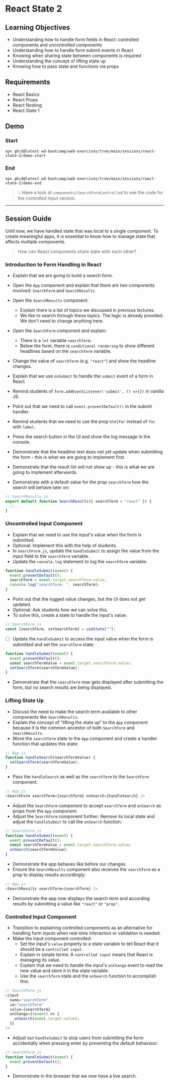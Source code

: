 # React State 2

## Learning Objectives

- Understanding how to handle form fields in React: controlled components and uncontrolled components
- Understanding how to handle form submit events in React
- Knowing when sharing state between components is required
- Understanding the concept of lifting state up
- Knowing how to pass state and functions via props

## Requirements

- React Basics
- React Props
- React Nesting
- React State 1

## Demo

### Start

```
npx ghcd@latest wd-bootcamp/web-exercises/tree/main/sessions/react-state-2/demo-start
```

### End

```
npx ghcd@latest wd-bootcamp/web-exercises/tree/main/sessions/react-state-2/demo-end
```

> 💡 Have a look at `components/SearchFormControlled` to see the code for the controlled input version.

---

## Session Guide

Until now, we have handled state that was local to a single component. To create meaningful apps, it is essential to know how to manage state that affects multiple components.

> How can React components share state with each other?

### Introduction to Form Handling in React

- Explain that we are going to build a search form.

- Open the `App` component and explain that there are two components involved: `SearchForm` and `SearchResults`.

- Open the `SearchResults` component:

  - Explain there is a list of topics we discussed in previous lectures.
  - We like to search through these topics. The logic is already provided. We don't need to change anything here.

- Open the `SearchForm` component and explain:
  - There is a `let` variable `searchTerm`.
  - Below the form, there is `conditional rendering` to show different headlines based on the `searchTerm` variable.
- Change the value of `searchTerm` (e.g. `"react"`) and show the headline changes.
- Explain that we use `onSubmit` to handle the `submit` event of a form in React.
- Remind students of `form.addEventListener('submit', () =>{})` in vanilla JS.
- Point out that we need to call `event.preventDefault()` in the submit handler.
- Remind students that we need to use the prop `htmlFor` instead of `for` with `label`.

- Press the search button in the UI and show the log message in the console.
- Demonstrate that the headline text does not yet update when submitting the form - this is what we are going to implement first.
- Demonstrate that the result list will not show up - this is what we are going to implement afterwards.
- Demonstrate with a default value for the prop `searchTerm` how the search will behave later on:

```js
// SearchResults.js
export default function SearchResults({ searchTerm = "react" }) {
  //...
}
```

### Uncontrolled Input Component

- Explain that we need to use the input's value when the form is submitted.
- Optional: Implement this with the help of students.
- In `SearchForm.js`, update the `handleSubmit` to assign the value from the input field to the `searchTerm` variable.
- Update the `console.log` statement to log the `searchTerm` variable:

```js
function handleSubmit(event) {
  event.preventDefault();
  searchTerm = event.target.searchTerm.value;
  console.log("searchTerm: ", searchTerm);
}
```

- Point out that the logged value changes, but the UI does not get updated.
- Optional: Ask students how we can solve this.
- To solve this, create a state to handle the input's value:

```js
// SearchForm.js
const [searchTerm, setSearchTerm] = useState("");
```

- [ ] Update the `handleSubmit` to access the input value when the form is submitted and set the `searchTerm` state:

```js
function handleSubmit(event) {
  event.preventDefault();
  const searchTermValue = event.target.searchTerm.value;
  setSearchTerm(searchTermValue);
}
```

- Demonstrate that the `searchTerm` now gets displayed after submitting the form, but no search results are being displayed.

### Lifting State Up

- Discuss the need to make the search term available to other components like `SearchResults`.
- Explain the concept of "lifting the state up" to the `App` component because it is the common ancestor of both `SearchForm` and `SearchResults`.
- Move the `searchTerm` state to the `App` component and create a handler function that updates this state:

```js
// App.js
function handleSearch(searchTermValue) {
  setSearchTerm(searchTermValue);
}
```

- Pass the `handleSearch` as well as the `searchTerm` to the `SearchForm` component:

```js
// App.js
<SearchForm searchTerm={searchTerm} onSearch={handleSearch} />
```

- Adjust the `SearchForm` component to accept `searchTerm` and `onSearch` as props from the `App` component.
- Adjust the `SearchForm` component further: Remove its local state and adjust the `handleSubmit` to call the `onSearch` function:

```js
// SearchForm.js
function handleSubmit(event) {
  event.preventDefault();
  const searchTermValue = event.target.searchTerm.value;
  onSearch(searchTermValue);
}
```

- Demonstrate the app behaves like before our changes.
- Ensure the `SearchResults` component also receives the `searchTerm` as a prop to display results accordingly:

```js
// App.js
<SearchResults searchTerm={searchTerm} />
```

- Demonstrate the app now displays the search term and according results by submitting a value like `"react"` or `"prop"`.

### Controlled Input Component

- Transition to explaining controlled components as an alternative for handling form inputs when real-time interaction or validation is needed.
- Make the input component controlled:
  - Set the input's `value` property to a state variable to tell React that it should be a `controlled input`.
  - Explain in simple terms: A `controlled input` means that React is managing its value.
  - Explain that we need to handle the input's `onChange` event to read the new value and store it in the state variable.
  - Use the `searchTerm` state and the `onSearch` function to accomplish this:

```js
// SearchForm.js
<input
  name="searchTerm"
  id="searchTerm"
  value={searchTerm}
  onChange={(event) => {
    onSearch(event.target.value);
  }}
/>
```

- Adjust our `handleSubmit` to stop users from submitting the form accidentally when pressing enter by preventing the default behaviour:

```js
// SearchForm.js
function handleSubmit(event) {
  event.preventDefault();
}
```

- Demonstrate in the browser that we now have a live search.
